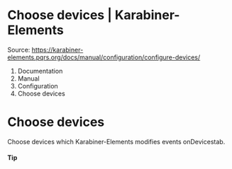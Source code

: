 # Choose devices | Karabiner-Elements

Source: https://karabiner-elements.pqrs.org/docs/manual/configuration/configure-devices/

1. Documentation
1. Manual
1. Configuration
1. Choose devices

# Choose devices

Choose devices which Karabiner-Elements modifies events onDevicestab.

#### Tip

